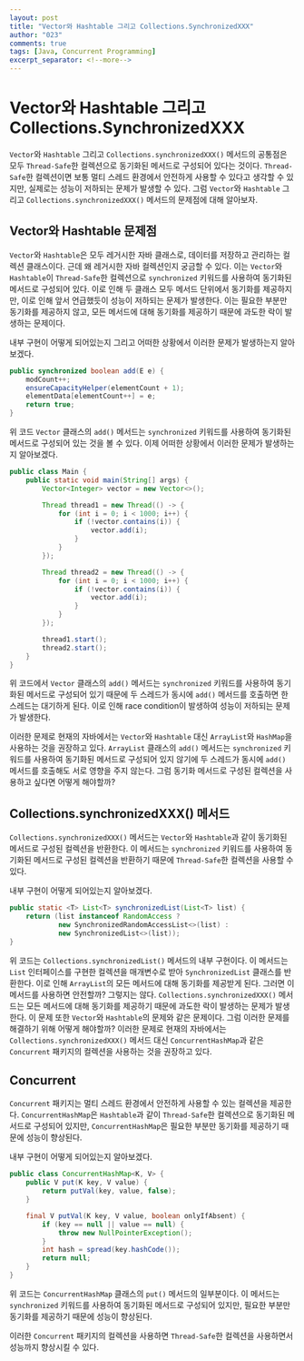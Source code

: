 ```yaml
---
layout: post
title: "Vector와 Hashtable 그리고 Collections.SynchronizedXXX"
author: "023"
comments: true
tags: [Java, Concurrent Programming]
excerpt_separator: <!--more-->
---
```


# Vector와 Hashtable 그리고 Collections.SynchronizedXXX
`Vector`와 `Hashtable` 그리고 `Collections.synchronizedXXX()` 메서드의 공통점은 모두 `Thread-Safe`한 컬렉션으로 동기화된 메서드로 구성되어 있다는 것이다.
`Thread-Safe`한 컬렉션이면 보통 멀티 스레드 환경에서 안전하게 사용할 수 있다고 생각할 수 있지만, 실제로는 성능이 저하되는 문제가 발생할 수 있다.
그럼 `Vector`와 `Hashtable` 그리고 `Collections.synchronizedXXX()` 메서드의 문제점에 대해 알아보자.

## Vector와 Hashtable 문제점
`Vector`와 `Hashtable`은 모두 레거시한 자바 클래스로, 데이터를 저장하고 관리하는 컬렉션 클래스이다. 
근데 왜 레거시한 자바 컬렉션인지 궁금할 수 있다. 이는 `Vector`와 `Hashtable`이 `Thread-Safe`한 컬렉션으로 `synchronized` 키워드를 사용하여 동기화된 메서드로 구성되어 있다.
이로 인해 두 클래스 모두 메서드 단위에서 동기화를 제공하지만, 이로 인해 앞서 언급했듯이 성능이 저하되는 문제가 발생한다.
이는 필요한 부분만 동기화를 제공하지 않고, 모든 메서드에 대해 동기화를 제공하기 때문에 과도한 락이 발생하는 문제이다.

내부 구현이 어떻게 되어있는지 그리고 어떠한 상황에서 이러한 문제가 발생하는지 알아보겠다.

```java
public synchronized boolean add(E e) {
    modCount++;
    ensureCapacityHelper(elementCount + 1);
    elementData[elementCount++] = e;
    return true;
}
```

위 코드 `Vector` 클래스의 `add()` 메서드는 `synchronized` 키워드를 사용하여 동기화된 메서드로 구성되어 있는 것을 볼 수 있다.
이제 어떠한 상황에서 이러한 문제가 발생하는지 알아보겠다.

```java
public class Main {
    public static void main(String[] args) {
        Vector<Integer> vector = new Vector<>();

        Thread thread1 = new Thread(() -> {
            for (int i = 0; i < 1000; i++) {
                if (!vector.contains(i)) {
                    vector.add(i);
                }
            }
        });

        Thread thread2 = new Thread(() -> {
            for (int i = 0; i < 1000; i++) {
                if (!vector.contains(i)) {
                    vector.add(i);
                }
            }
        });

        thread1.start();
        thread2.start();
    }
}
```

위 코드에서 `Vector` 클래스의 `add()` 메서드는 `synchronized` 키워드를 사용하여 동기화된 메서드로 구성되어 있기 때문에 두 스레드가 동시에 `add()` 메서드를 호출하면 한 스레드는 대기하게 된다.
이로 인해 race condition이 발생하여 성능이 저하되는 문제가 발생한다.

이러한 문제로 현재의 자바에서는 `Vector`와 `Hashtable` 대신 `ArrayList`와 `HashMap`을 사용하는 것을 권장하고 있다.
`ArrayList` 클래스의 `add()` 메서드는 `synchronized` 키워드를 사용하여 동기화된 메서드로 구성되어 있지 않기에 두 스레드가 동시에 `add()` 메서드를 호출해도 서로 영향을 주지 않는다.
그럼 동기화 메서드로 구성된 컬렉션을 사용하고 싶다면 어떻게 해야할까?

## Collections.synchronizedXXX() 메서드
`Collections.synchronizedXXX()` 메서드는 `Vector`와 `Hashtable`과 같이 동기화된 메서드로 구성된 컬렉션을 반환한다.
이 메서드는 `synchronized` 키워드를 사용하여 동기화된 메서드로 구성된 컬렉션을 반환하기 때문에 `Thread-Safe`한 컬렉션을 사용할 수 있다.

내부 구현이 어떻게 되어있는지 알아보겠다.

```java
public static <T> List<T> synchronizedList(List<T> list) {
    return (list instanceof RandomAccess ?
            new SynchronizedRandomAccessList<>(list) :
            new SynchronizedList<>(list));
}
```

위 코드는 `Collections.synchronizedList()` 메서드의 내부 구현이다.
이 메서드는 `List` 인터페이스를 구현한 컬렉션을 매개변수로 받아 `SynchronizedList` 클래스를 반환한다.
이로 인해 `ArrayList`의 모든 메서드에 대해 동기화를 제공받게 된다.
그러면 이 메서드를 사용하면 안전할까?
그렇지는 않다. `Collections.synchronizedXXX()` 메서드는 모든 메서드에 대해 동기화를 제공하기 때문에 과도한 락이 발생하는 문제가 발생한다.
이 문제 또한 `Vector`와 `Hashtable`의 문제와 같은 문제이다.
그럼 이러한 문제를 해결하기 위해 어떻게 해야할까?
이러한 문제로 현재의 자바에서는 `Collections.synchronizedXXX()` 메서드 대신 `ConcurrentHashMap`과 같은 `Concurrent` 패키지의 컬렉션을 사용하는 것을 권장하고 있다.

## Concurrent
`Concurrent` 패키지는 멀티 스레드 환경에서 안전하게 사용할 수 있는 컬렉션을 제공한다.
`ConcurrentHashMap`은 `Hashtable`과 같이 `Thread-Safe`한 컬렉션으로 동기화된 메서드로 구성되어 있지만, `ConcurrentHashMap`은 필요한 부분만 동기화를 제공하기 때문에 성능이 향상된다.

내부 구현이 어떻게 되어있는지 알아보겠다.

```java
public class ConcurrentHashMap<K, V> {
    public V put(K key, V value) {
        return putVal(key, value, false);
    }

    final V putVal(K key, V value, boolean onlyIfAbsent) {
        if (key == null || value == null) {
            throw new NullPointerException();
        }
        int hash = spread(key.hashCode());
        return null;
    }
}
```

위 코드는 `ConcurrentHashMap` 클래스의 `put()` 메서드의 일부분이다.
이 메서드는 `synchronized` 키워드를 사용하여 동기화된 메서드로 구성되어 있지만, 필요한 부분만 동기화를 제공하기 때문에 성능이 향상된다.

이러한 `Concurrent` 패키지의 컬렉션을 사용하면 `Thread-Safe`한 컬렉션을 사용하면서 성능까지 향상시킬 수 있다.
